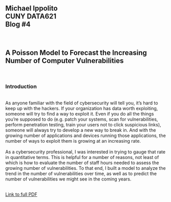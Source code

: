 <h2>Michael Ippolito<br />
CUNY DATA621<br />
Blog #4</h2>
<br />
<h2>A Poisson Model to Forecast the Increasing Number of Computer Vulnerabilities</h2>
<br />
<h3>Introduction</h3>
<br />
As anyone familiar with the field of cybersecurity will tell you, it’s hard to keep up with the hackers. If your organization has data worth exploiting, someone will try to find a way to exploit it. Even if you do all the things you’re supposed to do (e.g. patch your systems, scan for vulnerabilities, perform penetration testing, train your users not to click suspicious links), someone will always try to develop a new way to break in. And with the growing number of applications and devices running those applications, the number of ways to exploit them is growing at an increasing rate.<br />
<br />
As a cybersecurity professional, I was interested in trying to gauge that rate in quantitative terms. This is helpful for a number of reasons, not least of which is how to evaluate the number of staff hours needed to assess the growing number of vulnerabilities. To that end, I built a model to analyze the trend in the number of vulnerabilities over time, as well as to predict the number of vulnerabilities we might see in the coming years.<br />
<br />

[Link to full PDF](https://github.com/mmippolito/cuny_data621_blog4/blob/main/blog4.pdf)
